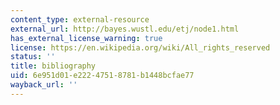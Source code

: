 ```yaml
---
content_type: external-resource
external_url: http://bayes.wustl.edu/etj/node1.html
has_external_license_warning: true
license: https://en.wikipedia.org/wiki/All_rights_reserved
status: ''
title: bibliography
uid: 6e951d01-e222-4751-8781-b1448bcfae77
wayback_url: ''
---
```


